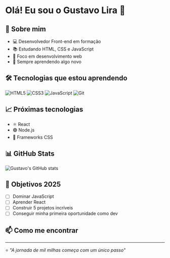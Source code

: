 # Olá! Eu sou o Gustavo Lira 👋

## 🚀 Sobre mim
- 💻 Desenvolvedor Front-end em formação
- 📚 Estudando HTML, CSS e JavaScript
- 🎯 Foco em desenvolvimento web
- 🌱 Sempre aprendendo algo novo

## 🛠️ Tecnologias que estou aprendendo
![HTML5](https://img.shields.io/badge/-HTML5-E34F26?style=flat-square&logo=html5&logoColor=white)
![CSS3](https://img.shields.io/badge/-CSS3-1572B6?style=flat-square&logo=css3)
![JavaScript](https://img.shields.io/badge/-JavaScript-F7DF1E?style=flat-square&logo=javascript&logoColor=black)
![Git](https://img.shields.io/badge/-Git-F05032?style=flat-square&logo=git&logoColor=white)

## 📈 Próximas tecnologias
- ⚛️ React
- 🟢 Node.js
- 🎨 Frameworks CSS

## 📊 GitHub Stats
![Gustavo's GitHub stats](https://github-readme-stats.vercel.app/api?username=gustavoLira-Dev&show_icons=true&theme=radical)

## 🎯 Objetivos 2025
- [ ] Dominar JavaScript
- [ ] Aprender React
- [ ] Construir 5 projetos incríveis
- [ ] Conseguir minha primeira oportunidade como dev

## 📫 Como me encontrar


---
⭐ *"A jornada de mil milhas começa com um único passo"*
